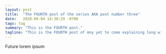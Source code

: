 ```yaml
---
layout: post
title:  "The FOURTH post of the series AKA post number three"
date:   2020-09-04 14:38:29 -0700
tags: tag
summary: "This is the FOURTH post."
tagline: "This is the FOURTH post of mny yet to come explaining long winded things"
---
```


Future lorem ipsum